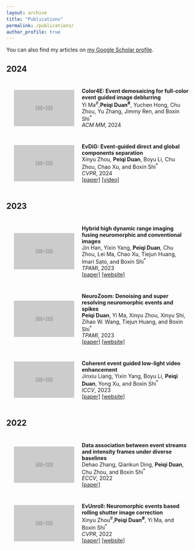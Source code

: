 ```yaml
---
layout: archive
title: "Publications"
permalink: /publications/
author_profile: true
---
```


<div class="wordwrap">You can also find my articles on <a href="{{site.author.googlescholar}}">my Google Scholar profile</a>.</div>

<h2><span>2024</span></h2>
  <div class="flex-row" onmouseout="par2net_stop()" onmouseover="par2net_start()">
    <div class="image-container">
      <img src="../images/500x300.png" width="160" alt="Image">
    </div>
    <div class="text-container">
      <papertitle>Color4E: Event demosaicing for full-color event guided image deblurring</papertitle>
      <br>
      Yi Ma<sup>#</sup>,<strong>Peiqi Duan<sup>#</sup></strong>, Yuchen Hong, Chu Zhou, Yu Zhang, Jimmy Ren, and Boxin Shi<sup>*</sup>
      <br>
      <em>ACM MM</em>, 2024
      <br>
    </div>
  </div>

  <div class="flex-row" onmouseout="par2net_stop()" onmouseover="par2net_start()">
    <div class="image-container">
      <img src="../images/500x300.png" width="160" alt="Image">
    </div>
    <div class="text-container">
      <papertitle>EvDiG: Event-guided direct and global components separation</papertitle>
      <br>
      Xinyu Zhou, <strong>Peiqi Duan</strong>, Boyu Li, Chu Zhou, Chao Xu, and Boxin Shi<sup>*</sup>
      <br>
      <em>CVPR</em>, 2024
      <br>
      <a href="https://assets.ctfassets.net/yreyglvi5sud/4rrKmGuR98bvBBmLlZK7i3/7c2a00d49adde30a4caba7cdec852f24/Zhou_CVPR24.pdf">[paper]</a> 
      <a href="https://www.youtube.com/watch?v=y0bMZnUJt14">[video]</a>
    </div>
  </div>

<h2><span>2023</span></h2>
  <div class="flex-row" onmouseout="par2net_stop()" onmouseover="par2net_start()">
    <div class="image-container">
      <img src="../images/500x300.png" width="160" alt="Image">
    </div>
    <div class="text-container">
      <papertitle>Hybrid high dynamic range imaging fusing neuromorphic and conventional images</papertitle>
      <br>
      Jin Han, Yixin Yang, <strong>Peiqi Duan</strong>, Chu Zhou, Lei Ma, Chao Xu, Tiejun Huang, Imari Sato, and Boxin Shi<sup>*</sup>
      <br>
      <em>TPAMI</em>, 2023
      <br>
      <a href="https://downloads.ctfassets.net/yreyglvi5sud/7yA8sqjDJilRmL5iseiRpB/734af0b70b6b8966d79ff4dd6d8cf73a/Han_TPAMI22.pdf">[paper]</a> 
      <a href="https://github.com/hjynwa/NeurImg-HDR">[website]</a>
    </div>
  </div>

  <div class="flex-row" onmouseout="par2net_stop()" onmouseover="par2net_start()">
    <div class="image-container">
      <img src="../images/500x300.png" width="160" alt="Image">
    </div>
    <div class="text-container">
      <papertitle>NeuroZoom: Denoising and super resolving neuromorphic events and spikes</papertitle>
      <br>
      <strong>Peiqi Duan</strong>, Yi Ma, Xinyu Zhou, Xinyu Shi, Zihao W. Wang, Tiejun Huang, and Boxin Shi<sup>*</sup>
      <br>
      <em>TPAMI</em>, 2023
      <br>
      <a href="https://downloads.ctfassets.net/yreyglvi5sud/CfT1NA9r1HNehoQqZyf5t/0f0e305cfd5b73471226f5ef1dfa52fe/Duan_TPAMI23_comp.pdf">[paper]</a> 
      <a href="https://github.com/hjynwa/NeurImg-HDR">[website]</a>
    </div>
  </div>

  <div class="flex-row" onmouseout="par2net_stop()" onmouseover="par2net_start()">
    <div class="image-container">
      <img src="../images/500x300.png" width="160" alt="Image">
    </div>
    <div class="text-container">
      <papertitle>Coherent event guided low-light video enhancement</papertitle>
      <br>
      Jinxiu Liang, Yixin Yang, Boyu Li, <strong>Peiqi Duan</strong>, Yong Xu, and Boxin Shi<sup>*</sup>
      <br>
      <em>ICCV</em>, 2023
      <br>
      <a href="https://assets.ctfassets.net/yreyglvi5sud/4jmy8h8OR0kmr3Oj1YaOIf/94751ea976fee4b06d9127095ac0249c/Liang_ICCV23a.pdf">[paper]</a> 
      <a href="https://sherrycattt.github.io/EvLowLight/">[website]</a>
    </div>
  </div>

<h2><span>2022</span></h2>
  <div class="flex-row" onmouseout="par2net_stop()" onmouseover="par2net_start()">
    <div class="image-container">
      <img src="../images/500x300.png" width="160" alt="Image">
    </div>
    <div class="text-container">
      <papertitle>Data association between event streams and intensity frames under diverse baselines</papertitle>
      <br>
      Dehao Zhang, Qiankun Ding, <strong>Peiqi Duan</strong>, Chu Zhou, and Boxin Shi<sup>*</sup>
      <br>
      <em>ECCV</em>, 2022
      <br>
      <a href="https://assets.ctfassets.net/yreyglvi5sud/77lslHrshWxDUxmUla9out/b1772a73762d82a0a039fa96d506bbc3/Zhang_ECCV22e.pdf">[paper]</a> 
    </div>
  </div>

   <div class="flex-row" onmouseout="par2net_stop()" onmouseover="par2net_start()">
    <div class="image-container">
      <img src="../images/500x300.png" width="160" alt="Image">
    </div>
    <div class="text-container">
      <papertitle>EvUnroll: Neuromorphic events based rolling shutter image correction</papertitle>
      <br>
     Xinyu Zhou<sup>#</sup>,<strong>Peiqi Duan<sup>#</sup></strong>, Yi Ma, and Boxin Shi<sup>*</sup>
      <br>
      <em>CVPR</em>, 2022
      <br>
      <a href="https://assets.ctfassets.net/yreyglvi5sud/1VoRnvDiIhvSnL0yc7TpAh/4e69c5da94f6d61e3f7172a10edf92b2/Zhou_CVPR22a.pdf">[paper]</a> 
      <a href="https://github.com/zxyemo/EvUnroll">[website]</a>
    </div>
  </div>


<style>
    /* Flexbox 容器 */
    .flex-row {
      display: flex;
      align-items: center; /* 垂直居中 */
      padding: 20px;
      /* 可选：添加背景颜色或其他样式 */
      /* background-color: #f9f9f9; */
    }

    /* 图片容器 */
    .image-container {
      flex: 0 0 160px; /* 固定宽度 */
      margin-right: 20px; /* 图片与文字之间的间距 */
    }

    /* 确保图片不带边框且适应容器 */
    .image-container img {
      display: block;
      width: 160px;
      height: auto;
    }

    /* 文字容器 */
    .text-container {
      flex: 1; /* 占据剩余空间 */
    }

    /* 自定义 papertitle 样式 */
    papertitle {
      font-size: 1em;
      font-weight: bold;
    }

    /* 移除默认的表格样式（如果仍在使用表格） */
    table, td {
      border: none;
      padding: 0;
    }
  </style>
